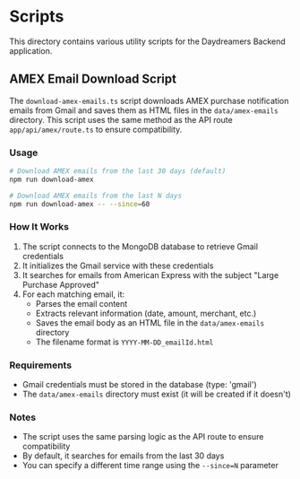 # Scripts

This directory contains various utility scripts for the Daydreamers Backend application.

## AMEX Email Download Script

The `download-amex-emails.ts` script downloads AMEX purchase notification emails from Gmail and saves them as HTML files in the `data/amex-emails` directory. This script uses the same method as the API route `app/api/amex/route.ts` to ensure compatibility.

### Usage

```bash
# Download AMEX emails from the last 30 days (default)
npm run download-amex

# Download AMEX emails from the last N days
npm run download-amex -- --since=60
```

### How It Works

1. The script connects to the MongoDB database to retrieve Gmail credentials
2. It initializes the Gmail service with these credentials
3. It searches for emails from American Express with the subject "Large Purchase Approved"
4. For each matching email, it:
   - Parses the email content
   - Extracts relevant information (date, amount, merchant, etc.)
   - Saves the email body as an HTML file in the `data/amex-emails` directory
   - The filename format is `YYYY-MM-DD_emailId.html`

### Requirements

- Gmail credentials must be stored in the database (type: 'gmail')
- The `data/amex-emails` directory must exist (it will be created if it doesn't)

### Notes

- The script uses the same parsing logic as the API route to ensure compatibility
- By default, it searches for emails from the last 30 days
- You can specify a different time range using the `--since=N` parameter 